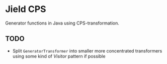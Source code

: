 # Jield CPS

Generator functions in Java using CPS-transformation.

## TODO

  * Split `GeneratorTransformer` into smaller more concentrated transformers using some kind of *Visitor* pattern if possible